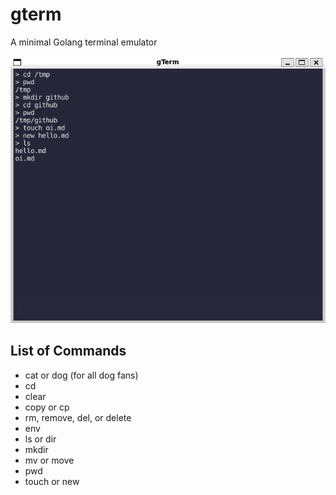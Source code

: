 # gterm
A minimal Golang terminal emulator

![gTerm screenshot](print_screen.png "gTerm")

## List of Commands

 - cat or dog (for all dog fans)   
 - cd
 - clear
 - copy or cp
 - rm, remove, del, or delete
 - env
 - ls or dir
 - mkdir
 - mv or move
 - pwd
 - touch or new
